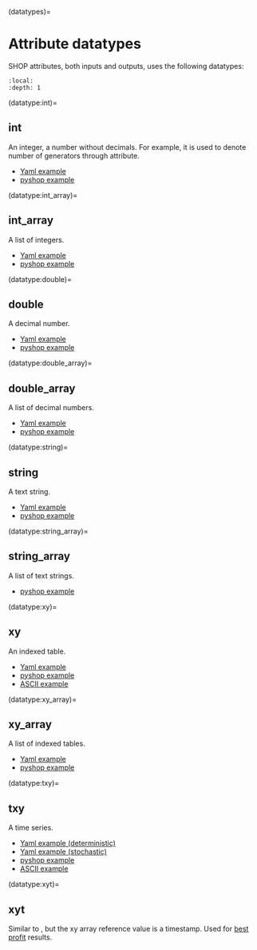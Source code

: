 (datatypes)=
# Attribute datatypes
SHOP attributes, both inputs and outputs, uses the following datatypes:
```{contents}
:local:
:depth: 1
```
(datatype:int)=
## int
An integer, a number without decimals. For example, it is used to denote number of generators through [](generator:num_gen) attribute.
- [Yaml example](yaml:int)
- [pyshop example](pyshop:scalar)

(datatype:int_array)=
## int_array
A list of integers.
- [Yaml example](yaml:int_array)
- [pyshop example](pyshop:array)

(datatype:double)=
## double
A decimal number.
- [Yaml example](yaml:double)
- [pyshop example](pyshop:scalar)

(datatype:double_array)=
## double_array
A list of decimal numbers.
- [Yaml example](yaml:double_array)
- [pyshop example](pyshop:array)

(datatype:string)=
## string
A text string.
- [Yaml example](yaml:string)
- [pyshop example](pyshop:scalar)

(datatype:string_array)=
## string_array
A list of text strings.
<!-- [Yaml example](yaml:string_array) -->
- [pyshop example](pyshop:array)

(datatype:xy)=
## xy
An indexed table.
- [Yaml example](yaml:xy)
- [pyshop example](pyshop:xy)
- [ASCII example](ascii:xy)

(datatype:xy_array)=
## xy_array
A list of indexed tables.
- [Yaml example](yaml:xy_array)
- [pyshop example](pyshop:xy_array)

(datatype:txy)=
## txy
A time series.
- [Yaml example (deterministic)](yaml:txy)
- [Yaml example (stochastic)](yaml:stxy)
- [pyshop example](pyshop:txy)
- [ASCII example](ascii:txy)

(datatype:xyt)=
## xyt
Similar to [](datatype:xy_array), but the xy array reference value is a timestamp. Used for [best profit](best-profit) results.